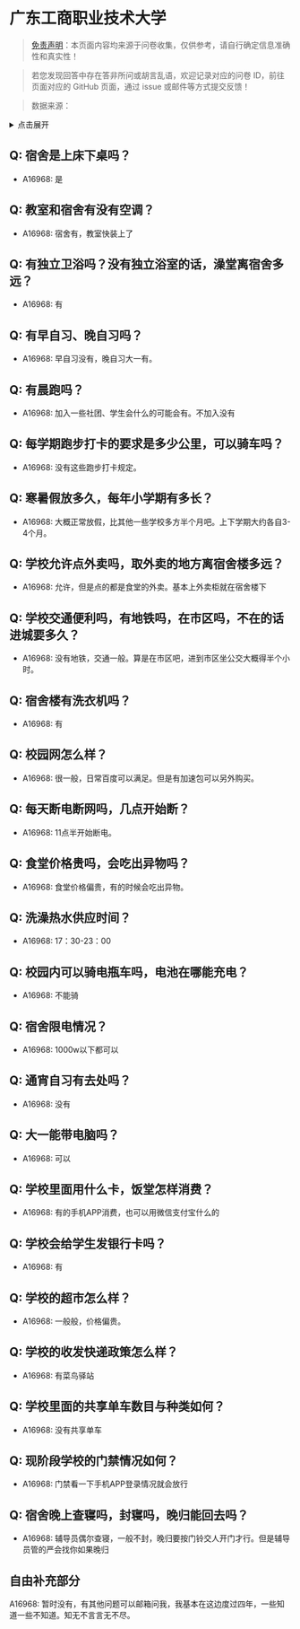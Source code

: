 # 广东工商职业技术大学

> [免责声明](https://colleges.chat/#_3)：本页面内容均来源于问卷收集，仅供参考，请自行确定信息准确性和真实性！

> 若您发现回答中存在答非所问或胡言乱语，欢迎记录对应的问卷 ID，前往页面对应的 GitHub 页面，通过 issue 或邮件等方式提交反馈！

> 数据来源：

<details><summary>点击展开</summary>
<ul>
<li>A16968: wangshiwen426@163.com (2023 年 03 月)</li>
</ul>
</details>

## Q: 宿舍是上床下桌吗？

- A16968: 是

## Q: 教室和宿舍有没有空调？

- A16968: 宿舍有，教室快装上了

## Q: 有独立卫浴吗？没有独立浴室的话，澡堂离宿舍多远？

- A16968: 有

## Q: 有早自习、晚自习吗？

- A16968: 早自习没有，晚自习大一有。

## Q: 有晨跑吗？

- A16968: 加入一些社团、学生会什么的可能会有。不加入没有

## Q: 每学期跑步打卡的要求是多少公里，可以骑车吗？

- A16968: 没有这些跑步打卡规定。

## Q: 寒暑假放多久，每年小学期有多长？

- A16968: 大概正常放假，比其他一些学校多方半个月吧。上下学期大约各自3-4个月。

## Q: 学校允许点外卖吗，取外卖的地方离宿舍楼多远？

- A16968: 允许，但是点的都是食堂的外卖。基本上外卖柜就在宿舍楼下

## Q: 学校交通便利吗，有地铁吗，在市区吗，不在的话进城要多久？

- A16968: 没有地铁，交通一般。算是在市区吧，进到市区坐公交大概得半个小时。

## Q: 宿舍楼有洗衣机吗？

- A16968: 有

## Q: 校园网怎么样？

- A16968: 很一般，日常百度可以满足。但是有加速包可以另外购买。

## Q: 每天断电断网吗，几点开始断？

- A16968: 11点半开始断电。

## Q: 食堂价格贵吗，会吃出异物吗？

- A16968: 食堂价格偏贵，有的时候会吃出异物。

## Q: 洗澡热水供应时间？

- A16968: 17：30-23：00

## Q: 校园内可以骑电瓶车吗，电池在哪能充电？

- A16968: 不能骑

## Q: 宿舍限电情况？

- A16968: 1000w以下都可以

## Q: 通宵自习有去处吗？

- A16968: 没有

## Q: 大一能带电脑吗？

- A16968: 可以

## Q: 学校里面用什么卡，饭堂怎样消费？

- A16968: 有的手机APP消费，也可以用微信支付宝什么的

## Q: 学校会给学生发银行卡吗？

- A16968: 有

## Q: 学校的超市怎么样？

- A16968: 一般般，价格偏贵。

## Q: 学校的收发快递政策怎么样？

- A16968: 有菜鸟驿站

## Q: 学校里面的共享单车数目与种类如何？

- A16968: 没有共享单车

## Q: 现阶段学校的门禁情况如何？

- A16968: 门禁看一下手机APP登录情况就会放行

## Q: 宿舍晚上查寝吗，封寝吗，晚归能回去吗？

- A16968: 辅导员偶尔查寝，一般不封，晚归要按门铃交人开门才行。但是辅导员管的严会找你如果晚归

## 自由补充部分

A16968: 暂时没有，有其他问题可以邮箱问我，我基本在这边度过四年，一些知道一些不知道。知无不言言无不尽。
